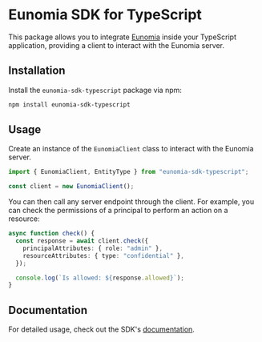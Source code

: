 # Eunomia SDK for TypeScript

This package allows you to integrate [Eunomia][eunomia-github] inside your TypeScript application, providing a client to interact with the Eunomia server.

## Installation

Install the `eunomia-sdk-typescript` package via npm:

```bash
npm install eunomia-sdk-typescript
```

## Usage

Create an instance of the `EunomiaClient` class to interact with the Eunomia server.

```typescript
import { EunomiaClient, EntityType } from "eunomia-sdk-typescript";

const client = new EunomiaClient();
```

You can then call any server endpoint through the client. For example, you can check the permissions of a principal to perform an action on a resource:

```typescript
async function check() {
  const response = await client.check({
    principalAttributes: { role: "admin" },
    resourceAttributes: { type: "confidential" },
  });

  console.log(`Is allowed: ${response.allowed}`);
}
```

## Documentation

For detailed usage, check out the SDK's [documentation][docs].

[eunomia-github]: https://github.com/whataboutyou-ai/eunomia
[docs]: https://whataboutyou-ai.github.io/eunomia/api/sdks/typescript/
